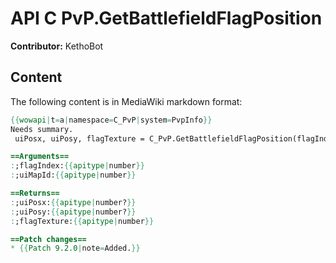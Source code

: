 # API C PvP.GetBattlefieldFlagPosition

**Contributor:** KethoBot

## Content

The following content is in MediaWiki markdown format:

```mediawiki
{{wowapi|t=a|namespace=C_PvP|system=PvpInfo}}
Needs summary.
 uiPosx, uiPosy, flagTexture = C_PvP.GetBattlefieldFlagPosition(flagIndex, uiMapId)

==Arguments==
:;flagIndex:{{apitype|number}}
:;uiMapId:{{apitype|number}}

==Returns==
:;uiPosx:{{apitype|number?}}
:;uiPosy:{{apitype|number?}}
:;flagTexture:{{apitype|number}}

==Patch changes==
* {{Patch 9.2.0|note=Added.}}
```